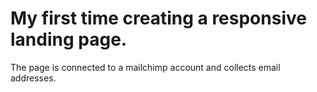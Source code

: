 # My first time creating a responsive landing page.

The page is connected to a mailchimp account and collects email addresses.
